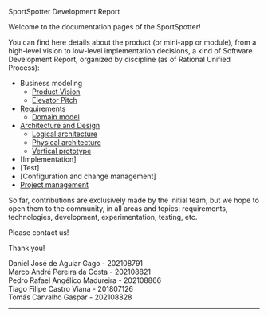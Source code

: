 SportSpotter Development Report

Welcome to the documentation pages of the SportSpotter!

You can find here details about the product (or mini-app or module), from a high-level vision to low-level implementation decisions, a kind of Software Development Report, organized by discipline (as of Rational Unified Process): 

* Business modeling 
  * [Product Vision](docs/ProductVision.md)
  * [Elevator Pitch](docs/ElevatorPitch.md)
* [Requirements](docs/Requirements.md)
  * [Domain model](docs/Requirements.md#Domain-model)
* [Architecture and Design](docs/ArchitectureAndDesign.md)
  * [Logical architecture](docs/ArchitectureAndDesign.md#Logical-architecture)
  * [Physical architecture](docs/ArchitectureAndDesign.md#Physical-architecture)
  * [Vertical prototype](docs/ArchitectureAndDesign.md#Vertical-prototype)
* [Implementation]
* [Test]
* [Configuration and change management]
* [Project management](/docs/ProjectManagement.md)

So far, contributions are exclusively made by the initial team, but we hope to open them to the community, in all areas and topics: requirements, technologies, development, experimentation, testing, etc.

Please contact us! 

Thank you!

Daniel José de Aguiar Gago - 202108791<br>
Marco André Pereira da Costa -	202108821<br>
Pedro Rafael Angélico Madureira -	202108866<br>
Tiago Filipe Castro Viana	- 201807126<br>
Tomás Carvalho Gaspar	- 202108828

---
